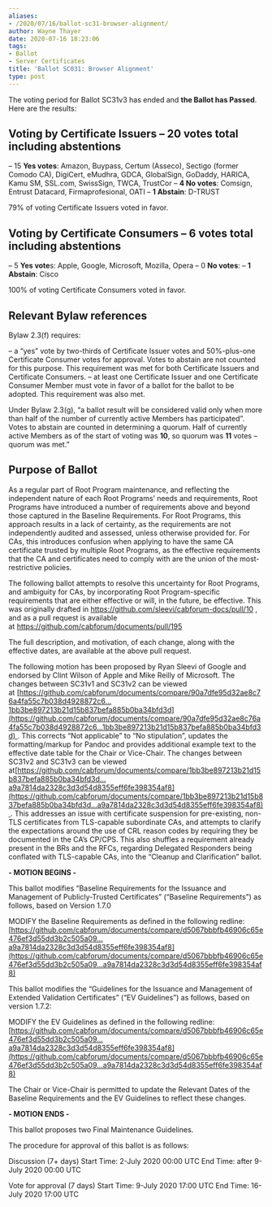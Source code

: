 ```yaml
---
aliases:
- /2020/07/16/ballot-sc31-browser-alignment/
author: Wayne Thayer
date: 2020-07-16 18:23:06
tags:
- Ballot
- Server Certificates
title: 'Ballot SC031: Browser Alignment'
type: post
---
```


The voting period for Ballot SC31v3 has ended and **the Ballot has Passed**. Here are the results:

## Voting by Certificate Issuers – 20 votes total including abstentions

– 15 **Yes votes**: Amazon, Buypass, Certum (Asseco), Sectigo (former Comodo CA), DigiCert, eMudhra, GDCA, GlobalSign, GoDaddy, HARICA, Kamu SM, SSL.com, SwissSign, TWCA, TrustCor
– **4 No votes**: Comsign, Entrust Datacard, Firmaprofesional, OATI
– **1 Abstain**: D-TRUST

79% of voting Certificate Issuers voted in favor.

## Voting by Certificate Consumers – 6 votes total including abstentions

– 5 **Yes vote**s: Apple, Google, Microsoft, Mozilla, Opera
– 0 **No votes**:
– **1 Abstain**: Cisco

100% of voting Certificate Consumers voted in favor.

## Relevant Bylaw references

Bylaw 2.3(f) requires:

– a “yes” vote by two-thirds of Certificate Issuer votes and 50%-plus-one Certificate Consumer votes for approval. Votes to abstain are not counted for this purpose. This requirement was met for both Certificate Issuers and Certificate Consumers.
– at least one Certificate Issuer and one Certificate Consumer Member must vote in favor of a ballot for the ballot to be adopted. This requirement was also met.

Under Bylaw 2.3(g), “a ballot result will be considered valid only when more than half of the number of currently active Members has participated”. Votes to abstain are counted in determining a quorum. Half of currently active Members as of the start of voting was **10**, so quorum was **11** votes – quorum was met.”

## Purpose of Ballot

As a regular part of Root Program maintenance, and reflecting the independent nature of each Root Programs’ needs and requirements, Root Programs have introduced a number of requirements above and beyond those captured in the Baseline Requirements. For Root Programs, this approach results in a lack of certainty, as the requirements are not independently audited and assessed, unless otherwise provided for. For CAs, this introduces confusion when applying to have the same CA certificate trusted by multiple Root Programs, as the effective requirements that the CA and certificates need to comply with are the union of the most-restrictive policies.

The following ballot attempts to resolve this uncertainty for Root Programs, and ambiguity for CAs, by incorporating Root Program-specific requirements that are either effective or will, in the future, be effective.
This was originally drafted in <https://github.com/sleevi/cabforum-docs/pull/10> , and as a pull request is available at <https://github.com/cabforum/documents/pull/195>

The full description, and motivation, of each change, along with the effective dates, are available at the above pull request.

The following motion has been proposed by Ryan Sleevi of Google and endorsed by Clint Wilson of Apple and Mike Reilly of Microsoft.
The changes between SC31v1 and SC31v2 can be viewed at [https://github.com/cabforum/documents/compare/90a7dfe95d32ae8c76a4fa55c7b038d4928872c6…1bb3be897213b21d15b837befa885b0ba34bfd3d](https://github.com/cabforum/documents/compare/90a7dfe95d32ae8c76a4fa55c7b038d4928872c6...1bb3be897213b21d15b837befa885b0ba34bfd3d) . This corrects “Not applicable” to “No stipulation”, updates the formatting/markup for Pandoc and provides additional example text to the effective date table for the Chair or Vice-Chair.
The changes between SC31v2 and SC31v3 can be viewed at[https://github.com/cabforum/documents/compare/1bb3be897213b21d15b837befa885b0ba34bfd3d…a9a7814da2328c3d3d54d8355eff6fe398354af8](https://github.com/cabforum/documents/compare/1bb3be897213b21d15b837befa885b0ba34bfd3d...a9a7814da2328c3d3d54d8355eff6fe398354af8) . This addresses an issue with certificate suspension for pre-existing, non-TLS certificates from TLS-capable subordinate CAs, and attempts to clarify the expectations around the use of CRL reason codes by requiring they be documented in the CA’s CP/CPS. This also shuffles a requirement already present in the BRs and the RFCs, regarding Delegated Responders being conflated with TLS-capable CAs, into the “Cleanup and Clarification” ballot.

**- MOTION BEGINS -**

This ballot modifies “Baseline Requirements for the Issuance and Management of Publicly-Trusted Certificates” (“Baseline Requirements”) as follows, based on Version 1.7.0

MODIFY the Baseline Requirements as defined in the following redline:
[https://github.com/cabforum/documents/compare/d5067bbbfb46906c65e476ef3d55dd3b2c505a09…a9a7814da2328c3d3d54d8355eff6fe398354af8](https://github.com/cabforum/documents/compare/d5067bbbfb46906c65e476ef3d55dd3b2c505a09...a9a7814da2328c3d3d54d8355eff6fe398354af8)

This ballot modifies the “Guidelines for the Issuance and Management of Extended Validation Certificates” (“EV Guidelines”) as follows, based on version 1.7.2:

MODIFY the EV Guidelines as defined in the following redline:
[https://github.com/cabforum/documents/compare/d5067bbbfb46906c65e476ef3d55dd3b2c505a09…a9a7814da2328c3d3d54d8355eff6fe398354af8](https://github.com/cabforum/documents/compare/d5067bbbfb46906c65e476ef3d55dd3b2c505a09...a9a7814da2328c3d3d54d8355eff6fe398354af8)

The Chair or Vice-Chair is permitted to update the Relevant Dates of the Baseline Requirements and the EV Guidelines to reflect these changes.

**- MOTION ENDS -**

This ballot proposes two Final Maintenance Guidelines.

The procedure for approval of this ballot is as follows:

Discussion (7+ days)
Start Time: 2-July 2020 00:00 UTC
End Time: after 9-July 2020 00:00 UTC

Vote for approval (7 days)
Start Time: 9-July 2020 17:00 UTC
End Time: 16-July 2020 17:00 UTC